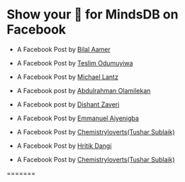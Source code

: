 # Show your 💚 for MindsDB on Facebook

- A Facebook Post by [Bilal Aamer](https://www.facebook.com/permalink.php?story_fbid=2944806982479244&id=100008499126329)

- A Facebook Post by [Teslim Odumuyiwa](https://www.facebook.com/teslim.odumuyiwa/posts/pfbid02ekUCfARLuMuCitFPJgJnkdECTvAYU7WyYAs9WVLNtN2Uuqa5ceJPytwQD6pQNin3l)

- A Facebook Post by [Michael Lantz](https://m.facebook.com/story.php?story_fbid=pfbid02ZWyXHBekoiGZubH6YLYrZmxsva4mHzjsc7FFWy2a26suTnTWnqN6HssDS9EC3GnRl&id=516939918&eav=AfbzqjraOxbsLAesAeDnH_LPuomD9WnIyPUGCxWCTIdbWfQ-bKOr35YIcNs5c6K6uNA&m_entstream_source=feed_mobile&paipv=0)

- A Facebook post by [Abdulrahman Olamilekan](https://www.facebook.com/100006214413124/posts/pfbid0yC5LBnUQTwim9hXmTCXPHLEaCXTWgRYurFVhG46WQMR9v5aqsYvq6hxhQSWgxKMzl/?sfnsn=scwspmo)

- A Facebook post by [Dishant Zaveri](https://www.facebook.com/dishant.zaveri/)

- A Facebook Post by [Emmanuel Aiyenigba](https://m.facebook.com/story.php?story_fbid=2969877726645647&id=100008703462488)

- A Facebook Post by [Chemistryloverts(Tushar Sublaik)](https://m.facebook.com/story.php?story_fbid=pfbid02jL5VDE1TAr577ckLZdfh6bn6PZAjk3JU7ME54jwbeDtQhHC75kf3w9iAR8EGz8SQl&id=100071224745358&sfnsn=wiwspwa)

- A Facebook Post by [Hritik Dangi](https://www.facebook.com/photo?fbid=222250416793223&set=a.120006153684317)

- A Facebook Post by [Chemistryloverts(Tushar Sublaik)](https://m.facebook.com/story.php?story_fbid=pfbid02jL5VDE1TAr577ckLZdfh6bn6PZAjk3JU7ME54jwbeDtQhHC75kf3w9iAR8EGz8SQl&id=100071224745358&sfnsn=wiwspwa)

=======
